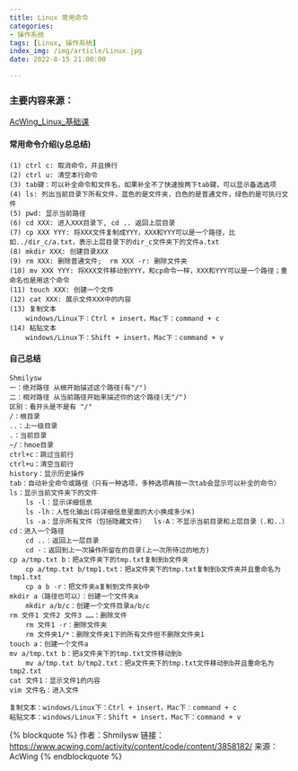 ```yaml
---
title: Linux 常用命令
categories:
- 操作系统
tags: [Linux, 操作系统]
index_img: /img/article/Linux.jpg
date: 2022-8-15 21:00:00

---
```

### 主要内容来源：
[AcWing_Linux_基础课](https://www.acwing.com/activity/content/punch_the_clock/57/)

#### 常用命令介绍(y总总结)
```
(1) ctrl c: 取消命令，并且换行
(2) ctrl u: 清空本行命令
(3) tab键：可以补全命令和文件名，如果补全不了快速按两下tab键，可以显示备选选项
(4) ls: 列出当前目录下所有文件，蓝色的是文件夹，白色的是普通文件，绿色的是可执行文件
(5) pwd: 显示当前路径
(6) cd XXX: 进入XXX目录下, cd .. 返回上层目录
(7) cp XXX YYY: 将XXX文件复制成YYY，XXX和YYY可以是一个路径，比如../dir_c/a.txt，表示上层目录下的dir_c文件夹下的文件a.txt
(8) mkdir XXX: 创建目录XXX
(9) rm XXX: 删除普通文件;  rm XXX -r: 删除文件夹
(10) mv XXX YYY: 将XXX文件移动到YYY，和cp命令一样，XXX和YYY可以是一个路径；重命名也是用这个命令
(11) touch XXX: 创建一个文件
(12) cat XXX: 展示文件XXX中的内容
(13) 复制文本
    windows/Linux下：Ctrl + insert，Mac下：command + c
(14) 粘贴文本
    windows/Linux下：Shift + insert，Mac下：command + v
```
#### 自己总结
```
Shmilysw
一：绝对路径 从根开始描述这个路径(有"/")
二：相对路径 从当前路径开始来描述你的这个路径(无"/")
区别：看开头是不是有 "/"
/：根目录
..：上一级目录
.：当前目录
~/：hmoe目录
ctrl+c：跳过当前行
ctrl+u：清空当前行
history：显示历史操作
tab：自动补全命令或路径（只有一种选项，多种选项再按一次tab会显示可以补全的命令）
ls：显示当前文件夹下的文件
    ls -l：显示详细信息
    ls -lh：人性化输出(将详细信息里面的大小换成多少K)
    ls -a：显示所有文件（包括隐藏文件）  ls-A：不显示当前目录和上层目录（.和..）
cd：进入一个路径
    cd ..：返回上一层目录
    cd -：返回到上一次操作所留在的目录(上一次所待过的地方)
cp a/tmp.txt b：把a文件夹下的tmp.txt复制到b文件夹
    cp a/tmp.txt b/tmp1.txt：把a文件夹下的tmp.txt复制到b文件夹并且重命名为tmp1.txt
    cp a b -r：把文件夹a复制到文件夹b中
mkdir a（路径也可以）：创建一个文件夹a
    mkdir a/b/c：创建一个文件目录a/b/c
rm 文件1 文件2 文件3 ……：删除文件
    rm 文件1 -r：删除文件夹
    rm 文件夹1/*：删除文件夹1下的所有文件但不删除文件夹1
touch a：创建一个文件a
mv a/tmp.txt b：把a文件夹下的tmp.txt文件移动到b
    mv a/tmp.txt b/tmp2.txt：把a文件夹下的tmp.txt文件移动到b并且重命名为tmp2.txt
cat 文件1：显示文件1的内容
vim 文件名：进入文件

复制文本：windows/Linux下：Ctrl + insert，Mac下：command + c
粘贴文本：windows/Linux下：Shift + insert，Mac下：command + v
```
{% blockquote %}
作者：Shmilysw
链接：https://www.acwing.com/activity/content/code/content/3858182/
来源：AcWing
{% endblockquote %}